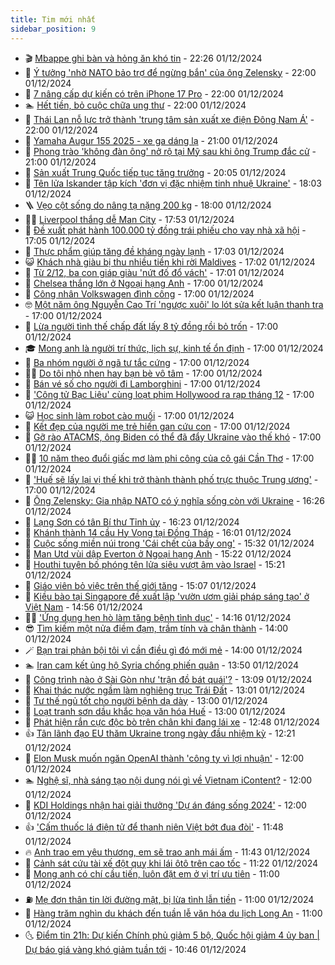 ```yaml
---
title: Tim mới nhất
sidebar_position: 9
---
```


<!-- vnexpress-tin-moi-nhat:START -->
- 🎬 [Mbappe ghi bàn và hỏng ăn khó tin](https://vnexpress.net/mbappe-ghi-ban-va-hong-an-kho-tin-4822575.html) - 22:26 01/12/2024
- 🐎 [Ý tưởng &#39;nhờ NATO bảo trợ để ngừng bắn&#39; của ông Zelensky](https://vnexpress.net/y-tuong-nho-nato-bao-tro-de-ngung-ban-cua-ong-zelensky-4822136.html) - 22:00 01/12/2024
- 🦍 [7 nâng cấp dự kiến có trên iPhone 17 Pro](https://vnexpress.net/7-nang-cap-du-kien-co-tren-iphone-17-pro-4821672.html) - 22:00 01/12/2024
- 🏊 [Hết tiền, bỏ cuộc chữa ung thư](https://vnexpress.net/het-tien-bo-cuoc-chua-ung-thu-4819087.html) - 22:00 01/12/2024
- 🎊 [Thái Lan nỗ lực trở thành &#39;trung tâm sản xuất xe điện Đông Nam Á&#39;](https://vnexpress.net/thai-lan-no-luc-tro-thanh-trung-tam-san-xuat-xe-dien-dong-nam-a-4822473.html) - 22:00 01/12/2024
- 🎃 [Yamaha Augur 155 2025 - xe ga dáng lạ](https://vnexpress.net/yamaha-augur-155-2025-xe-ga-dang-la-4822566.html) - 21:00 01/12/2024
- 🧰 [Phong trào &#39;không đàn ông&#39; nở rộ tại Mỹ sau khi ông Trump đắc cử](https://vnexpress.net/phong-trao-khong-dan-ong-no-ro-tai-my-sau-khi-ong-trump-dac-cu-4822577.html) - 21:00 01/12/2024
- 🔭 [Sản xuất Trung Quốc tiếp tục tăng trưởng](https://vnexpress.net/san-xuat-trung-quoc-tiep-tuc-tang-truong-4822530.html) - 20:05 01/12/2024
- 🫶 [Tên lửa Iskander tập kích &#39;đơn vị đặc nhiệm tinh nhuệ Ukraine&#39;](https://vnexpress.net/ten-lua-iskander-tap-kich-don-vi-dac-nhiem-tinh-nhue-ukraine-4822571.html) - 18:03 01/12/2024
- 🪜 [Vẹo cột sống do nâng tạ nặng 200 kg](https://vnexpress.net/veo-cot-song-do-nang-ta-nang-200-kg-4822467.html) - 18:00 01/12/2024
- 👨‍🏫 [Liverpool thắng dễ Man City](https://vnexpress.net/liverpool-thang-de-man-city-4822574.html) - 17:53 01/12/2024
- 🎊 [Đề xuất phát hành 100.000 tỷ đồng trái phiếu cho vay nhà xã hội](https://vnexpress.net/de-xuat-phat-hanh-100-000-ty-dong-trai-phieu-cho-vay-nha-xa-hoi-4822567.html) - 17:05 01/12/2024
- 🎊 [Thực phẩm giúp tăng đề kháng ngày lạnh](https://vnexpress.net/thuc-pham-giup-tang-de-khang-ngay-lanh-4822464.html) - 17:03 01/12/2024
- 😺 [Khách nhà giàu bị thu nhiều tiền khi rời Maldives](https://vnexpress.net/khach-nha-giau-bi-thu-nhieu-tien-khi-roi-maldives-4822428.html) - 17:02 01/12/2024
- 🐘 [Từ 2/12, ba con giáp giàu &#39;nứt đố đổ vách&#39;](https://vnexpress.net/tu-2-12-ba-con-giap-giau-nut-do-do-vach-4821630.html) - 17:01 01/12/2024
- 🌁 [Chelsea thắng lớn ở Ngoại hạng Anh](https://vnexpress.net/chelsea-thang-lon-o-ngoai-hang-anh-4822570.html) - 17:00 01/12/2024
- 🐲 [Công nhân Volkswagen đình công](https://vnexpress.net/cong-nhan-volkswagen-dinh-cong-4822568.html) - 17:00 01/12/2024
- 🤓 [Một năm ông Nguyễn Cao Trí &#39;ngược xuôi&#39; lo lót sửa kết luận thanh tra](https://vnexpress.net/mot-nam-lo-lot-sua-ket-luan-thanh-tra-cua-dai-gia-nguyen-cao-tri-4822563.html) - 17:00 01/12/2024
- 💪 [Lừa người tình thế chấp đất lấy 8 tỷ đồng rồi bỏ trốn](https://vnexpress.net/lua-nguoi-tinh-the-chap-dat-lay-8-ty-dong-roi-bo-tron-4822562.html) - 17:00 01/12/2024
- 🎓 [Mong anh là người trí thức, lịch sự, kinh tế ổn định](https://vnexpress.net/mong-anh-la-nguoi-tri-thuc-lich-su-kinh-te-on-dinh-4822547.html) - 17:00 01/12/2024
- 🫣 [Ba nhóm người ở ngã tư tắc cứng](https://vnexpress.net/ba-nhom-nguoi-o-nga-tu-tac-cung-4822537.html) - 17:00 01/12/2024
- 🧑‍💻 [Do tôi nhỏ nhen hay bạn bè vô tâm](https://vnexpress.net/do-toi-nho-nhen-hay-ban-be-vo-tam-4822513.html) - 17:00 01/12/2024
- 🐲 [Bán vé số cho người đi Lamborghini](https://vnexpress.net/ban-ve-so-cho-nguoi-di-lamborghini-4822496.html) - 17:00 01/12/2024
- 🌝 [&#39;Công tử Bạc Liêu&#39; cùng loạt phim Hollywood ra rạp tháng 12](https://vnexpress.net/cong-tu-bac-lieu-cung-loat-phim-hollywood-ra-rap-thang-12-4822424.html) - 17:00 01/12/2024
- 😺 [Học sinh làm robot cào muối](https://vnexpress.net/hoc-sinh-lam-robot-cao-muoi-4822317.html) - 17:00 01/12/2024
- 🐎 [Kết đẹp của người mẹ trẻ hiến gan cứu con](https://vnexpress.net/ket-dep-cua-nguoi-me-tre-hien-gan-cuu-con-4822023.html) - 17:00 01/12/2024
- 🎡 [Gỡ rào ATACMS, ông Biden có thể đã đẩy Ukraine vào thế khó](https://vnexpress.net/go-rao-atacms-ong-biden-co-the-da-day-ukraine-vao-the-kho-4821763.html) - 17:00 01/12/2024
- 👨‍🏫 [10 năm theo đuổi giấc mơ làm phi công của cô gái Cần Thơ](https://vnexpress.net/10-nam-theo-duoi-giac-mo-lam-phi-cong-cua-co-gai-can-tho-4821637.html) - 17:00 01/12/2024
- 🦆 [&#39;Huế sẽ lấy lại vị thế khi trở thành thành phố trực thuộc Trung ương&#39;](https://vnexpress.net/hue-se-lay-lai-vi-the-khi-tro-thanh-thanh-pho-truc-thuoc-trung-uong-4821432.html) - 17:00 01/12/2024
- 🚦 [Ông Zelensky: Gia nhập NATO có ý nghĩa sống còn với Ukraine](https://vnexpress.net/ong-zelensky-gia-nhap-nato-co-y-nghia-song-con-voi-ukraine-4822559.html) - 16:26 01/12/2024
- 💫 [Lạng Sơn có tân Bí thư Tỉnh ủy](https://vnexpress.net/lang-son-co-tan-bi-thu-tinh-uy-4822569.html) - 16:23 01/12/2024
- 🎉 [Khánh thành 14 cầu Hy Vọng tại Đồng Tháp](https://vnexpress.net/khanh-thanh-14-cau-hy-vong-tai-dong-thap-4822376.html) - 16:01 01/12/2024
- 🌋 [Cuộc sống miền núi trong &#39;Cái chết của bầy ong&#39;](https://vnexpress.net/cuoc-song-mien-nui-trong-cai-chet-cua-bay-ong-4822507.html) - 15:32 01/12/2024
- 🤖 [Man Utd vùi dập Everton ở Ngoại hạng Anh](https://vnexpress.net/man-utd-vui-dap-everton-o-ngoai-hang-anh-4822564.html) - 15:22 01/12/2024
- 🦏 [Houthi tuyên bố phóng tên lửa siêu vượt âm vào Israel](https://vnexpress.net/houthi-tuyen-bo-phong-ten-lua-sieu-vuot-am-vao-israel-4822545.html) - 15:21 01/12/2024
- 🦩 [Giáo viên bỏ việc trên thế giới tăng](https://vnexpress.net/giao-vien-bo-viec-tren-the-gioi-tang-4820712.html) - 15:07 01/12/2024
- 👺 [Kiều bào tại Singapore đề xuất lập &#39;vườn ươm giải pháp sáng tạo&#39; ở Việt Nam](https://vnexpress.net/kieu-bao-tai-singapore-de-xuat-lap-vuon-uom-giai-phap-sang-tao-o-viet-nam-4822524.html) - 14:56 01/12/2024
- 🧑‍🏫 [&#39;Ứng dụng hẹn hò làm tăng bệnh tình dục&#39;](https://vnexpress.net/ung-dung-hen-ho-lam-tang-benh-tinh-duc-4822508.html) - 14:16 01/12/2024
- 😎 [Tìm kiếm một nửa điềm đạm, trầm tính và chân thành](https://vnexpress.net/tim-kiem-mot-nua-diem-dam-tram-tinh-va-chan-thanh-4822527.html) - 14:00 01/12/2024
- 🪄 [Bạn trai phản bội tôi vì cần điều gì đó mới mẻ](https://vnexpress.net/ban-trai-phan-boi-toi-vi-can-dieu-gi-do-moi-me-4821931.html) - 14:00 01/12/2024
- 🏊 [Iran cam kết ủng hộ Syria chống phiến quân](https://vnexpress.net/iran-cam-ket-ung-ho-syria-chong-phien-quan-4822541.html) - 13:50 01/12/2024
- 💃 [Công trình nào ở Sài Gòn như &#39;trận đồ bát quái&#39;?](https://vnexpress.net/cong-trinh-nao-o-sai-gon-nhu-tran-do-bat-quai-4822505.html) - 13:09 01/12/2024
- 🦆 [Khai thác nước ngầm làm nghiêng trục Trái Đất](https://vnexpress.net/khai-thac-nuoc-ngam-lam-nghieng-truc-trai-dat-4822546.html) - 13:01 01/12/2024
- 🎊 [Tư thế ngủ tốt cho người bệnh dạ dày](https://vnexpress.net/tu-the-ngu-tot-cho-nguoi-benh-da-day-4822442.html) - 13:00 01/12/2024
- 👺 [Loạt tranh sơn dầu khắc họa văn hóa Huế](https://vnexpress.net/loat-tranh-son-dau-khac-hoa-van-hoa-hue-4822403.html) - 13:00 01/12/2024
- 🎡 [Phát hiện rắn cực độc bò trên chân khi đang lái xe](https://vnexpress.net/phat-hien-ran-cuc-doc-bo-tren-chan-khi-dang-lai-xe-4822539.html) - 12:48 01/12/2024
- 👍 [Tân lãnh đạo EU thăm Ukraine trong ngày đầu nhiệm kỳ](https://vnexpress.net/tan-lanh-dao-eu-tham-ukraine-trong-ngay-dau-nhiem-ky-4822535.html) - 12:21 01/12/2024
- 🐎 [Elon Musk muốn ngăn OpenAI thành &#39;công ty vì lợi nhuận&#39;](https://vnexpress.net/elon-musk-muon-ngan-openai-thanh-cong-ty-vi-loi-nhuan-4822438.html) - 12:00 01/12/2024
- 🏊 [Nghệ sĩ, nhà sáng tạo nội dung nói gì về Vietnam iContent?](https://vnexpress.net/nghe-si-nha-sang-tao-noi-dung-noi-gi-ve-vietnam-icontent-4822443.html) - 12:00 01/12/2024
- 🦩 [KDI Holdings nhận hai giải thưởng &#39;Dự án đáng sống 2024&#39;](https://vnexpress.net/kdi-holdings-nhan-hai-giai-thuong-du-an-dang-song-2024-4822395.html) - 12:00 01/12/2024
- 👍 [&#39;Cấm thuốc lá điện tử để thanh niên Việt bớt đua đòi&#39;](https://vnexpress.net/cam-thuoc-la-dien-tu-de-thanh-nien-viet-bot-dua-doi-4822520.html) - 11:48 01/12/2024
- 🔥 [Anh trao em yêu thương, em sẽ trao anh mái ấm](https://vnexpress.net/anh-trao-em-yeu-thuong-em-se-trao-anh-mai-am-4822113.html) - 11:43 01/12/2024
- 💄 [Cảnh sát cứu tài xế đột quỵ khi lái ôtô trên cao tốc](https://vnexpress.net/canh-sat-cuu-tai-xe-dot-quy-khi-lai-oto-tren-cao-toc-4822485.html) - 11:22 01/12/2024
- 🤡 [Mong anh có chí cầu tiến, luôn đặt em ở vị trí ưu tiên](https://vnexpress.net/mong-anh-co-chi-cau-tien-luon-dat-em-o-vi-tri-uu-tien-4822526.html) - 11:00 01/12/2024
- ⛽️ [Mẹ đơn thân tin lời đường mật, bị lừa tình lẫn tiền](https://vnexpress.net/me-don-than-tin-loi-duong-mat-bi-lua-tinh-lan-tien-4822387.html) - 11:00 01/12/2024
- 🚀 [Hàng trăm nghìn du khách đến tuần lễ văn hóa du lịch Long An](https://vnexpress.net/hang-tram-nghin-du-khach-den-tuan-le-van-hoa-du-lich-long-an-4822466.html) - 11:00 01/12/2024
- 🌜 [Điểm tin 21h: Dự kiến Chính phủ giảm 5 bộ, Quốc hội giảm 4 ủy ban | Dự báo giá vàng khó giảm tuần tới](https://vnexpress.net/diem-tin-21h-du-kien-chinh-phu-giam-5-bo-quoc-hoi-giam-4-uy-ban-du-bao-gia-vang-kho-giam-tuan-toi-4822531.html) - 10:46 01/12/2024<!-- vnexpress-tin-moi-nhat:END -->

